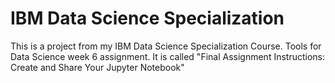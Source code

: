 # IBM Data Science Specialization
This is a project from my IBM Data Science Specialization Course. Tools for Data Science week 6 assignment.
It is called "Final Assignment Instructions: Create and Share Your Jupyter Notebook"
